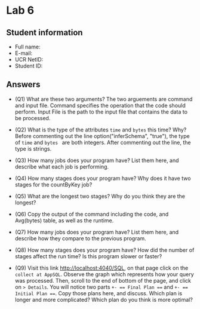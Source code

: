 # Lab 6

## Student information

* Full name:
* E-mail:
* UCR NetID:
* Student ID:

## Answers

* (Q1) What are these two arguments?
The two arguements are command and input file. Command specifies the operation that the code should perform. Input File is the path to the input file that contains the data to be processed.

* (Q2) What is the type of the attributes `time` and `bytes` this time? Why?
Before commenting out the line option("inferSchema", "true"), the type of `time` and `bytes ` are both integers. After commenting out the line, the type is strings.

* (Q3) How many jobs does your program have? List them here, and describe what each job is performing.


* (Q4) How many stages does your program have? Why does it have two stages for the countByKey job?


* (Q5) What are the longest two stages? Why do you think they are the longest?


* (Q6) Copy the output of the command including the code, and Avg(bytes) table, as well as the runtime.


* (Q7) How many jobs does your program have? List them here, and describe how they compare to the previous program.



* (Q8) How many stages does your program have? How did the number of stages affect the run time? Is this program slower or faster?


* (Q9) Visit this link [http://localhost:4040/SQL](http://localhost:4040/SQL), on that page click on the `collect at AppSQL`. Observe the graph which represents how your query was processed. Then, scroll to the end of bottom of the page, and click on `> Details`. You will notice two parts `+- == Final Plan ==` and `+- == Initial Plan ==`. Copy those plans here, and discuss. Which plan is longer and more complicated? Which plan do you think is more optimal?
